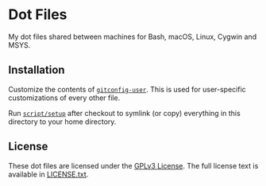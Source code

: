 # Dot Files
My dot files shared between machines for Bash, macOS, Linux, Cygwin and MSYS.

## Installation
Customize the contents of [`gitconfig-user`](https://github.com/kabel/dotfiles/blob/master/gitconfig-user).
This is used for user-specific customizations of every other file.

Run [`script/setup`](https://github.com/kabel/dotfiles/blob/master/script/setup)
after checkout to symlink (or copy) everything in this directory to your home directory.

## License
These dot files are licensed under the [GPLv3 License](https://en.wikipedia.org/wiki/GNU_General_Public_License).
The full license text is available in [LICENSE.txt](https://github.com/kabel/dotfiles/blob/master/LICENSE.txt).

